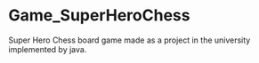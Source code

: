 # Game_SuperHeroChess
Super Hero Chess board game made as a project in the university implemented by java.

